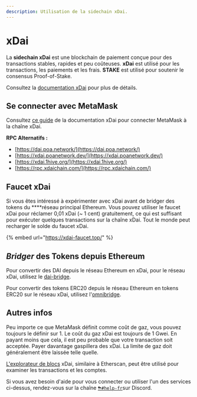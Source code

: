 ```yaml
---
description: Utilisation de la sidechain xDai.
---
```


# xDai

La **sidechain xDai** est une blockchain de paiement conçue pour des transactions stables, rapides et peu coûteuses. **xDai** est utilisé pour les transactions, les paiements et les frais. **STAKE** est utilisé pour soutenir le consensus Proof-of-Stake.

Consultez la [documentation xDai](https://www.xdaichain.com/) pour plus de détails.

## **Se connecter avec MetaMask**

Consultez [ce guide](https://www.xdaichain.com/for-users/wallets/metamask/metamask-setup) de la documentation xDai pour connecter MetaMask à la chaîne xDai.

**RPC Alternatifs :**

* [https://dai.poa.network/](https://dai.poa.network/) 
* [https://xdai.poanetwork.dev/](https://xdai.poanetwork.dev/)  
* [https://xdai.1hive.org/](https://xdai.1hive.org/) 
* [https://rpc.xdaichain.com/](https://rpc.xdaichain.com/)

## Faucet xDai

Si vous êtes intéressé à expérimenter avec xDai avant de bridger des tokens du ****réseau principal Ethereum. Vous pouvez utiliser le faucet xDai pour réclamer 0,01 xDai \(~ 1 cent\) gratuitement, ce qui est suffisant pour exécuter quelques transactions sur la chaîne xDai. Tout le monde peut recharger le solde du faucet xDai.

{% embed url="https://xdai-faucet.top/" %}

## _**Bridger**_ **des Tokens depuis Ethereum**

Pour convertir des DAI depuis le réseau Ethereum en xDai, pour le réseau xDai, utilisez le [dai-bridge](https://dai-bridge.poa.network/).

Pour convertir des tokens ERC20 depuis le réseau Ethereum en tokens ERC20 sur le réseau xDai, utilisez l'[omnibridge](https://xdai-omnibridge.web.app/).

## **Autres infos**

Peu importe ce que MetaMask définit comme coût de gaz, vous pouvez toujours le définir sur 1. Le coût du gaz xDai est toujours de 1 Gwei. En payant moins que cela, il est peu probable que votre transaction soit acceptée. Payer davantage gaspillera des xDai. La limite de gaz doit généralement être laissée telle quelle.

[L'explorateur de blocs](https://blockscout.com/poa/xdai) xDai, similaire à Etherscan, peut être utilisé pour examiner les transactions et les comptes.

Si vous avez besoin d'aide pour vous connecter ou utiliser l'un des services ci-dessus, rendez-vous sur la chaîne [`⛈#help-fr`](https://discord.gg/3AjG7XvRJZ)sur Discord.

